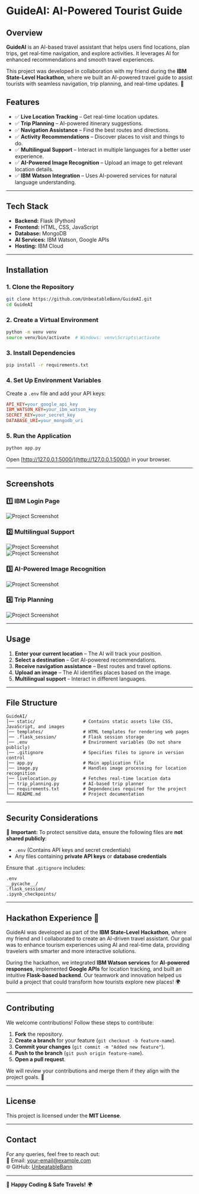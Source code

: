 # **GuideAI: AI-Powered Tourist Guide**  

## **Overview**  
**GuideAI** is an AI-based travel assistant that helps users find locations, plan trips, get real-time navigation, and explore activities. It leverages AI for enhanced recommendations and smooth travel experiences.  

This project was developed in collaboration with my friend during the **IBM State-Level Hackathon**, where we built an AI-powered travel guide to assist tourists with seamless navigation, trip planning, and real-time updates. 🚀  

## **Features**  
- ✅ **Live Location Tracking** – Get real-time location updates.  
- ✅ **Trip Planning** – AI-powered itinerary suggestions.  
- ✅ **Navigation Assistance** – Find the best routes and directions.  
- ✅ **Activity Recommendations** – Discover places to visit and things to do.  
- ✅ **Multilingual Support** – Interact in multiple languages for a better user experience.  
- ✅ **AI-Powered Image Recognition** – Upload an image to get relevant location details.  
- ✅ **IBM Watson Integration** – Uses AI-powered services for natural language understanding.  

---

## **Tech Stack**  
- **Backend:** Flask (Python)  
- **Frontend:** HTML, CSS, JavaScript  
- **Database:** MongoDB  
- **AI Services:** IBM Watson, Google APIs  
- **Hosting:** IBM Cloud  

---

## **Installation**  

### **1. Clone the Repository**  
```bash
git clone https://github.com/UnbeatableBann/GuideAI.git
cd GuideAI
```  

### **2. Create a Virtual Environment**  
```bash
python -m venv venv
source venv/bin/activate  # Windows: venv\Scripts\activate
```  

### **3. Install Dependencies**  
```bash
pip install -r requirements.txt
```  

### **4. Set Up Environment Variables**  
Create a `.env` file and add your API keys:  
```ini
API_KEY=your_google_api_key
IBM_WATSON_KEY=your_ibm_watson_key
SECRET_KEY=your_secret_key
DATABASE_URI=your_mongodb_uri
```  

### **5. Run the Application**  
```bash
python app.py
```  
Open [http://127.0.0.1:5000/](http://127.0.0.1:5000/) in your browser.  

---

## **Screenshots**  

### **1️⃣ IBM Login Page**  
![Project Screenshot](Screenshots/Login.png)  

### **2️⃣ Multilingual Support**  
![Project Screenshot](Screenshots/Multilingual.png)  
![Project Screenshot](Screenshots/Multilingual2.png)  

### **3️⃣ AI-Powered Image Recognition**  
![Project Screenshot](Screenshots/UploadImage.png)  

### **4️⃣ Trip Planning**  
![Project Screenshot](Screenshots/TripPlanning.png)  

---

## **Usage**  
1. **Enter your current location** – The AI will track your position.  
2. **Select a destination** – Get AI-powered recommendations.  
3. **Receive navigation assistance** – Best routes and travel options.  
4. **Upload an image** – The AI identifies places based on the image.  
5. **Multilingual support** – Interact in different languages.  

---

## **File Structure**  
```
GuideAI/
│── static/                  # Contains static assets like CSS, JavaScript, and images
│── templates/               # HTML templates for rendering web pages
│── .flask_session/          # Flask session storage
│── .env                     # Environment variables (Do not share publicly)
│── .gitignore               # Specifies files to ignore in version control
│── app.py                   # Main application file
│── image.py                 # Handles image processing for location recognition
│── livelocation.py          # Fetches real-time location data
│── trip_planning.py         # AI-based trip planner
│── requirements.txt         # Dependencies required for the project
└── README.md                # Project documentation
```

---

## **Security Considerations**  
🔴 **Important:** To protect sensitive data, ensure the following files are **not shared publicly**:  
- `.env` (Contains API keys and secret credentials)  
- Any files containing **private API keys** or **database credentials**  

Ensure that `.gitignore` includes:  
```
.env
__pycache__/
.flask_session/
.ipynb_checkpoints/
```

---

## **Hackathon Experience 🎯**  
GuideAI was developed as part of the **IBM State-Level Hackathon**, where my friend and I collaborated to create an AI-driven travel assistant. Our goal was to enhance tourism experiences using AI and real-time data, providing travelers with smarter and more interactive solutions.  

During the hackathon, we integrated **IBM Watson services** for **AI-powered responses**, implemented **Google APIs** for location tracking, and built an intuitive **Flask-based backend**. Our teamwork and innovation helped us build a project that could transform how tourists explore new places! 🌍  

---

## **Contributing**  
We welcome contributions! Follow these steps to contribute:  
1. **Fork** the repository.  
2. **Create a branch** for your feature (`git checkout -b feature-name`).  
3. **Commit your changes** (`git commit -m "Added new feature"`).  
4. **Push to the branch** (`git push origin feature-name`).  
5. **Open a pull request**.  

We will review your contributions and merge them if they align with the project goals. 🚀  

---

## **License**  
This project is licensed under the **MIT License**.  

---

## **Contact**  
For any queries, feel free to reach out:  
📧 Email: [your-email@example.com](mailto:shadabjamadaar4@gmail.com)  
🌐 GitHub: [UnbeatableBann](https://github.com/UnbeatableBann)  

---

🚀 **Happy Coding & Safe Travels!** 🌍  
